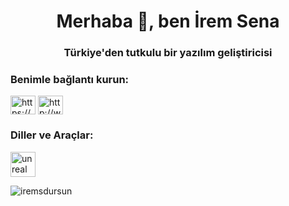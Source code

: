 <h1 align="center">Merhaba 👋, ben İrem Sena</h1>
<h3 align="center">Türkiye'den tutkulu bir yazılım geliştiricisi</h3>

<h3 align="left">Benimle bağlantı kurun:</h3>
<p align="left">
<a href="https://linkedin.com/in/https://www.linkedin.com/public-profile/settings? lipi=urn%3ali%3apage%3ad_flagship3_profile_self_edit_contact-info%3bockn%2frv8rcwacm0axo8aea%3d%3d" target="blank"><img align="center" src="https://raw.githubusercontent.com/rahuldkjain/github-profile-readme-generator/master/src/images/icons/Social/linked-in-alt.svg" alt="https://www.linkedin.com/public-profile/settings? lipi=urn%3ali%3apage%3ad_flagship3_profile_self_edit_contact-info%3bockn%2frv8rcwacm0axo8aea%3d%3d" height="30" width="40" /></a>
<a href="https://www.youtube.com/c/http://www.youtube.com/@printcodeclasss" target="blank"><img align="center" src="https://raw.githubusercontent.com/rahuldkjain/github-profile-readme-generator/master/src/images/icons/Social/youtube.svg" alt="http://www.youtube.com/@printcodeclasss" height="30" width="40" /></a>
</p>

<h3 align="left">Diller ve Araçlar:</h3>
<p align="left"> <a href="https://aws.com" target="_blank" rel="noreferrerer""" width" show-content" src/com/sraw width" sraw/com/sref width"/com/show-sref-swow/content/content/sr/m/master/con/con/cons/amazon/amazonwebserviceservices-original-wordmark.s="aws="40" width="40"> </a href="https://www.cprogramming.com/" target="_blank" reler"> <imgits="https://raw.hubuser.com/devicons/devicon/cons/cons/master/m height="40"/> </a> <a href="https://unrealengine.com/" target="_blank" rel="noreferrer"> <img src="https://raw.githubusercontent.com/kenangundogan/fontisto/036b7eca71aab1bef8e6a0518f7329f13ed62f6b/icons/svg/brand/unreal-engine.svg" alt="unreal" width="40" height="40"/> </a> </p>

<p><img align="center" src="https://github-readme-stats.vercel.app/api/top-langs? username=iremsdursun&show_icons=true&locale=en&layout=compact" alt="iremsdursun" /></p>



